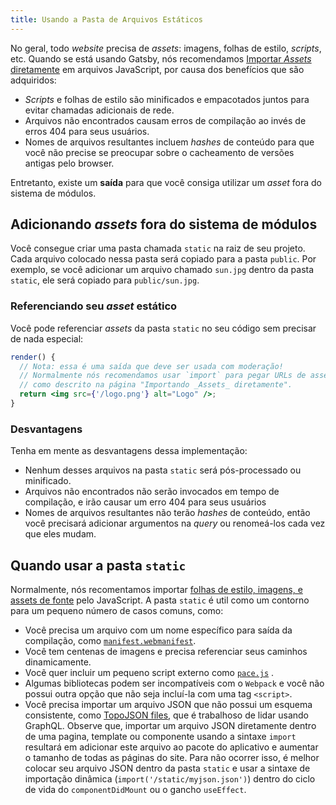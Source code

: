 ```yaml
---
title: Usando a Pasta de Arquivos Estáticos
---
```


No geral, todo _website_ precisa de _assets_: imagens, folhas de estilo, _scripts_, etc. Quando se está usando Gatsby, nós recomendamos
[Importar _Assets_ diretamente](/docs/importing-assets-into-files/) em arquivos JavaScript, por causa dos benefícios que são adquiridos:

- _Scripts_ e folhas de estilo são minificados e empacotados juntos para evitar chamadas adicionais de rede.
- Arquivos não encontrados causam erros de compilação ao invés de erros 404 para seus usuários.
- Nomes de arquivos resultantes incluem _hashes_ de conteúdo para que você não precise se preocupar sobre o cacheamento de versões antigas pelo browser.

Entretanto, existe um **saída** para que você consiga utilizar um _asset_ fora do sistema de módulos.

## Adicionando _assets_ fora do sistema de módulos

Você consegue criar uma pasta chamada `static` na raiz de seu projeto. Cada arquivo colocado nessa pasta será copiado para a pasta `public`. Por exemplo, se você adicionar um arquivo chamado `sun.jpg` dentro da pasta `static`, ele será copiado para `public/sun.jpg`.

### Referenciando seu _asset_ estático

Você pode referenciar _assets_ da pasta `static` no seu código sem precisar de nada especial:

```jsx
render() {
  // Nota: essa é uma saída que deve ser usada com moderação!
  // Normalmente nós recomendamos usar `import` para pegar URLs de assets
  // como descrito na página "Importando _Assets_ diretamente".
  return <img src={'/logo.png'} alt="Logo" />;
}
```

<EggheadEmbed
  lessonLink="https://egghead.io/lessons/gatsby-use-a-local-image-from-the-static-folder-in-a-gatsby-component"
  lessonTitle="Use a local image from the static folder in a Gatsby component"
/>

### Desvantagens

Tenha em mente as desvantagens dessa implementação:

- Nenhum desses arquivos na pasta `static` será pós-processado ou minificado.
- Arquivos não encontrados não serão invocados em tempo de compilação, e irão causar um erro 404 para seus usuários
- Nomes de arquivos resultantes não terão _hashes_ de conteúdo, então você precisará adicionar argumentos na _query_ ou renomeá-los cada vez que eles mudam.

## Quando usar a pasta `static`

Normalmente, nós recomentamos importar [folhas de estilo, imagens, e assets de fonte](/docs/importing-assets-into-files/) pelo JavaScript. A pasta `static` é util como um contorno para um pequeno número de casos comuns, como:

- Você precisa um arquivo com um nome específico para saída da compilação, como [`manifest.webmanifest`](https://developer.mozilla.org/en-US/docs/Web/Manifest).
- Você tem centenas de imagens e precisa referenciar seus caminhos dinamicamente.
- Vocẽ quer incluir um pequeno script externo como [`pace.js`](http://github.hubspot.com/pace/docs/welcome/) .
- Algumas bibliotecas podem ser incompatíveis com o `Webpack` e você não possui outra opção que não seja incluí-la com uma tag `<script>`.
- Você precisa importar um arquivo JSON que não possui um esquema consistente, como [TopoJSON files](https://en.wikipedia.org/wiki/GeoJSON#TopoJSON), que é trabalhoso de lidar usando GraphQL. Observe que, importar um arquivo JSON diretamente dentro de uma pagina, template ou componente usando a sintaxe `import` resultará em adicionar este arquivo ao pacote do aplicativo e aumentar o tamanho de todas as páginas do site. Para não ocorrer isso, é melhor colocar seu arquivo JSON dentro da pasta `static` e usar a sintaxe de importação dinâmica (`import('/static/myjson.json')`) dentro do ciclo de vida do `componentDidMount` ou o gancho `useEffect`.